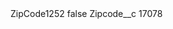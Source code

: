 <?xml version="1.0" encoding="UTF-8"?>
<CustomMetadata xmlns="http://soap.sforce.com/2006/04/metadata" xmlns:xsi="http://www.w3.org/2001/XMLSchema-instance" xmlns:xsd="http://www.w3.org/2001/XMLSchema">
    <label>ZipCode1252</label>
    <protected>false</protected>
    <values>
        <field>Zipcode__c</field>
        <value xsi:type="xsd:string">17078</value>
    </values>
</CustomMetadata>

